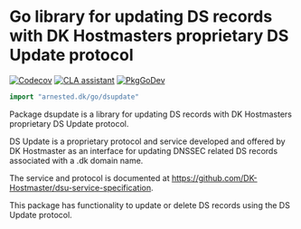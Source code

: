 # Go library for updating DS records with DK Hostmasters proprietary DS Update protocol

[![Codecov](https://codecov.io/gh/arnested/dsupdate/branch/main/graph/badge.svg)](https://codecov.io/gh/arnested/dsupdate)
[![CLA assistant](https://cla-assistant.io/readme/badge/arnested/dsupdate)](https://cla-assistant.io/arnested/dsupdate)
[![PkgGoDev](https://pkg.go.dev/badge/arnested.dk/go/dsupdate)](https://pkg.go.dev/arnested.dk/go/dsupdate)

```go
import "arnested.dk/go/dsupdate"
```

Package dsupdate is a library for updating DS records with DK
Hostmasters proprietary DS Update protocol.

DS Update is a proprietary protocol and service developed and offered
by DK Hostmaster as an interface for updating DNSSEC related DS
records associated with a .dk domain name.

The service and protocol is documented at
<https://github.com/DK-Hostmaster/dsu-service-specification>.

This package has functionality to update or delete DS records using
the DS Update protocol.




